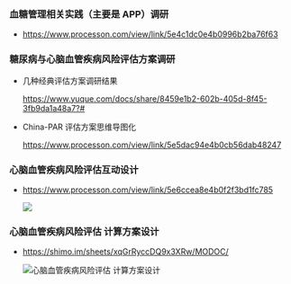 ### 血糖管理相关实践（主要是 APP）调研

- https://www.processon.com/view/link/5e4c1dc0e4b0996b2ba76f63

### 糖尿病与心脑血管疾病风险评估方案调研

- 几种经典评估方案调研结果

  <https://www.yuque.com/docs/share/8459e1b2-602b-405d-8f45-3fb9da1a48a7?#>

- China-PAR 评估方案思维导图化

  <https://www.processon.com/view/link/5e5dac94e4b0cb56dab48247>

### 心脑血管疾病风险评估互动设计

- <https://www.processon.com/view/link/5e6ccea8e4b0f2f3bd1fc785>

  ![](https://user-images.githubusercontent.com/22675861/76682674-fe5e0e00-6638-11ea-864b-11343e7ddb2b.png)

### 心脑血管疾病风险评估 计算方案设计 

- https://shimo.im/sheets/xqGrRyccDQ9x3XRw/MODOC/

  ![心脑血管疾病风险评估 计算方案设计](https://user-images.githubusercontent.com/22675861/76682520-b12d6c80-6637-11ea-8fb6-597fcb6ea682.png)